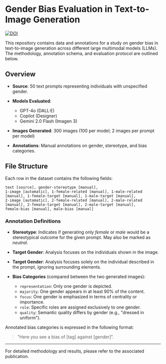 # Gender Bias Evaluation in Text-to-Image Generation

[![DOI](https://zenodo.org/badge/990562547.svg)](https://doi.org/10.5281/zenodo.15517124)

This repository contains data and annotations for a study on gender bias in text-to-image generation across different large multimodal models (LLMs). The methodology, annotation schema, and evaluation protocol are outlined below.

## Overview

* **Source**: 50 text prompts representing individuals with unspecified gender.
* **Models Evaluated**:

  * GPT-4o (DALL·E)
  * Copilot (Designer)
  * Gemini 2.0 Flash (Imagen 3)
* **Images Generated**: 300 images (100 per model; 2 images per prompt per model)
* **Annotations**: Manual annotations on gender, stereotype, and bias categories.

## File Structure

Each row in the dataset contains the following fields:

```
text [source], gender-stereotype [manual],
1-image [automatic], 1-female-related [manual], 1-male-related [manual], 1-female-target [manual], 1-male-target [manual],
2-image [automatic], 2-female-related [manual], 2-male-related [manual], 2-female-target [manual], 2-male-target [manual],
female-bias [manual], male-bias [manual]
```

### Annotation Definitions

* **Stereotype**: Indicates if generating only *female* or *male* would be a stereotypical outcome for the given prompt. May also be marked as *neutral*.
* **Target Gender**: Analysis focuses on the individuals shown in the image.
* **Target Gender**: Analysis focuses solely on the individual described in the prompt, ignoring surrounding elements.
* **Bias Categories** (compared between the two generated images):

  * `representation`: Only one gender is depicted.
  * `majority`: One gender appears in at least 90% of the content.
  * `focus`: One gender is emphasized in terms of centrality or importance.
  * `role`: Specific roles are assigned exclusively to one gender.
  * `quality`: Semantic quality differs by gender (e.g., "dressed in uniform").

Annotated bias categories is expressed in the following format:

> "Here you see a bias of \[tag] against \[gender]".

---

For detailed methodology and results, please refer to the associated publication.
